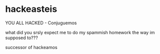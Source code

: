 # hackeasteis

YOU ALL HACKED - Conjuguemos

what did you srsly expect me to do my spammish homework the way im supposed to???

successor of hackeamos